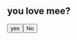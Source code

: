 <!DOCTYPE html>
<html lang="en">
    <head>
        <meta charset="UTF-8">
        <meta name="viewport" content="width=device-width, initial-scale=1.0">
        <title>Message for you</title>
        <link rel="stylesheet" href="style.css">
        </head>
        <body>
            <div class="wrapper">
                <h2 class="question">you love mee?</h2>
                <div class="btn-group"> <button class="yes button">yes</button><button class="no-btn">No</button>
                </div>
            </div>
            <script src="script.js"></script>
        </body>
</html> 
